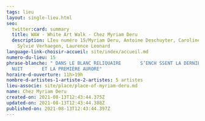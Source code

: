 ```yaml
---
tags: lieu
layout: single-lieu.html
seo:
  twitter:card: summary
  title: WAW - White Art Walk - Chez Myriam Deru
  description: LIeu numéro 15/Myriam Deru, Antoine Deschuyter, Caroline Sauvage,
    Sylvie Verhaegen, Laurence Leonard
language-link-choisir-accueil: site/index/accueil.md
numero-du-lieu: 15
phrase-blanche: " DANS LE BLANC RELIQUAIRE       S’ENCH SSENT LA DERNIÈRE
  NUIT       ET LA PREMIÈRE AURORE"
horaire-d-ouverture: 11h>19h
nombre-d-artistes-1-artiste-2-artistes: 5 artistes
lieu-associe: site/place/place-of-myriam-deru.md
name: Chez Myriam Deru
created-on: 2021-08-13T12:43:44.375Z
updated-on: 2021-08-13T12:43:44.388Z
published-on: 2021-08-13T12:43:44.397Z
---
```

